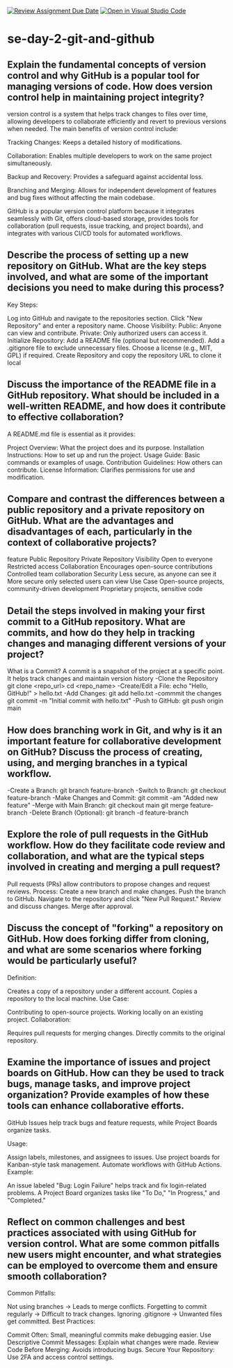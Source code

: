 [![Review Assignment Due Date](https://classroom.github.com/assets/deadline-readme-button-22041afd0340ce965d47ae6ef1cefeee28c7c493a6346c4f15d667ab976d596c.svg)](https://classroom.github.com/a/8wgCKhpZ)
[![Open in Visual Studio Code](https://classroom.github.com/assets/open-in-vscode-2e0aaae1b6195c2367325f4f02e2d04e9abb55f0b24a779b69b11b9e10269abc.svg)](https://classroom.github.com/online_ide?assignment_repo_id=18481070&assignment_repo_type=AssignmentRepo)
# se-day-2-git-and-github
## Explain the fundamental concepts of version control and why GitHub is a popular tool for managing versions of code. How does version control help in maintaining project integrity?
version control is a system that helps track changes to files over time, allowing developers to collaborate efficiently and revert to previous versions when needed. The main benefits of version control include:

Tracking Changes: Keeps a detailed history of modifications.

Collaboration: Enables multiple developers to work on the same project simultaneously.

Backup and Recovery: Provides a safeguard against accidental loss.

Branching and Merging: Allows for independent development of features and bug fixes without affecting the main codebase.

GitHub is a popular version control platform because it integrates seamlessly with Git, offers cloud-based storage, provides tools for collaboration (pull requests, issue tracking, and project boards), and integrates with various CI/CD tools for automated workflows.

## Describe the process of setting up a new repository on GitHub. What are the key steps involved, and what are some of the important decisions you need to make during this process?
Key Steps:

Log into GitHub and navigate to the repositories section.
Click "New Repository" and enter a repository name.
Choose Visibility:
Public: Anyone can view and contribute.
Private: Only authorized users can access it.
Initialize Repository:
Add a README file (optional but recommended).
Add a .gitignore file to exclude unnecessary files.
Choose a license (e.g., MIT, GPL) if required.
Create Repository and copy the repository URL to clone it local

## Discuss the importance of the README file in a GitHub repository. What should be included in a well-written README, and how does it contribute to effective collaboration?
A README.md file is essential as it provides:

Project Overview: What the project does and its purpose.
Installation Instructions: How to set up and run the project.
Usage Guide: Basic commands or examples of usage.
Contribution Guidelines: How others can contribute.
License Information: Clarifies permissions for use and modification.

## Compare and contrast the differences between a public repository and a private repository on GitHub. What are the advantages and disadvantages of each, particularly in the context of collaborative projects?
feature	        Public Repository                    	                  Private Repository
Visibility	    Open to everyone	                                       Restricted access
Collaboration  	Encourages open-source contributions                     Controlled team collaboration
Security	      Less secure, as anyone can see it	More secure            only selected users can view
Use Case	      Open-source projects, community-driven development      	Proprietary projects, sensitive code

## Detail the steps involved in making your first commit to a GitHub repository. What are commits, and how do they help in tracking changes and managing different versions of your project?
What is a Commit? A commit is a snapshot of the project at a specific point. It helps track changes and maintain version history
-Clone the Repository
git clone <repo_url>
cd <repo_name>
-Create/Edit a File:
echo "Hello, GitHub!" > hello.txt
-Add Changes:
git add hello.txt
-commmit the changes
git commit -m "Initial commit with hello.txt"
-Push to GitHub:
git push origin main



## How does branching work in Git, and why is it an important feature for collaborative development on GitHub? Discuss the process of creating, using, and merging branches in a typical workflow.
-Create a Branch:
git branch feature-branch
-Switch to Branch:
git checkout feature-branch
-Make Changes and Commit:
git commit -am "Added new feature"
-Merge with Main Branch:
git checkout main
git merge feature-branch
-Delete Branch (Optional):
git branch -d feature-branch

## Explore the role of pull requests in the GitHub workflow. How do they facilitate code review and collaboration, and what are the typical steps involved in creating and merging a pull request?
Pull requests (PRs) allow contributors to propose changes and request reviews.
Process:
Create a new branch and make changes.
Push the branch to GitHub.
Navigate to the repository and click "New Pull Request."
Review and discuss changes.
Merge after approval.

## Discuss the concept of "forking" a repository on GitHub. How does forking differ from cloning, and what are some scenarios where forking would be particularly useful?
Definition:

Creates a copy of a repository under a different account.
Copies a repository to the local machine.
Use Case:

Contributing to open-source projects.
Working locally on an existing project.
Collaboration:

Requires pull requests for merging changes.
Directly commits to the original repository.

## Examine the importance of issues and project boards on GitHub. How can they be used to track bugs, manage tasks, and improve project organization? Provide examples of how these tools can enhance collaborative efforts.
GitHub Issues help track bugs and feature requests, while Project Boards organize tasks.

Usage:

Assign labels, milestones, and assignees to issues.
Use project boards for Kanban-style task management.
Automate workflows with GitHub Actions.
Example:

An issue labeled "Bug: Login Failure" helps track and fix login-related problems.
A Project Board organizes tasks like "To Do," "In Progress," and "Completed."

## Reflect on common challenges and best practices associated with using GitHub for version control. What are some common pitfalls new users might encounter, and what strategies can be employed to overcome them and ensure smooth collaboration?
Common Pitfalls:

Not using branches → Leads to merge conflicts.
Forgetting to commit regularly → Difficult to track changes.
Ignoring .gitignore → Unwanted files get committed.
Best Practices:

Commit Often: Small, meaningful commits make debugging easier.
Use Descriptive Commit Messages: Explain what changes were made.
Review Code Before Merging: Avoids introducing bugs.
Secure Your Repository: Use 2FA and access control settings.
